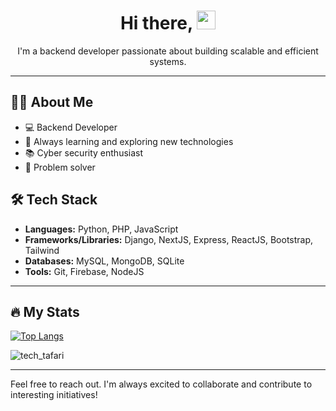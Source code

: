 <!--
**mpiers110/mpiers110** is a ✨ _special_ ✨ repository because its `README.md` (this file) appears on your GitHub profile.

Here are some ideas to get you started:

- 🔭 I’m currently working on ...
- 🌱 I’m currently learning ...
- 👯 I’m looking to collaborate on ...
- 🤔 I’m looking for help with ...
- 💬 Ask me about ...
- 📫 How to reach me: ...
- 😄 Pronouns: ...
- ⚡ Fun fact: ...
-->
<div id="header" align="center">
<h1> Hi there, <img src="https://media.giphy.com/media/hvRJCLFzcasrR4ia7z/giphy.gif" width="30px"/>
</h1>
I'm a backend developer passionate about building scalable and efficient systems. 
</div>

---
## :man_technologist: About Me

- 💻 Backend Developer
- 🌱 Always learning and exploring new technologies
- 📚 Cyber security enthusiast
- 🎯 Problem solver

## :hammer_and_wrench: Tech Stack

- **Languages:** Python, PHP, JavaScript
- **Frameworks/Libraries:** Django, NextJS, Express, ReactJS, Bootstrap, Tailwind
- **Databases:** MySQL, MongoDB, SQLite
- **Tools:** Git, Firebase, NodeJS
---
## :fire: My Stats
[![Top Langs](https://github-readme-stats.vercel.app/api/top-langs/?username=mpiers110&layout=compact&theme=vision-friendly-dark)](https://github.com/anuraghazra/github-readme-stats)
<!--
<p>&nbsp;<img align="center" src="https://github-readme-stats.vercel.app/api?username=mpiers110&show_icons=true&locale=en" alt="tech_tafari" /></p> -->

<p><img align="center" src="https://github-readme-streak-stats.herokuapp.com/?user=mpiers110&" alt="tech_tafari" /></p>

---
Feel free to reach out. I'm always excited to collaborate and contribute to interesting initiatives!
